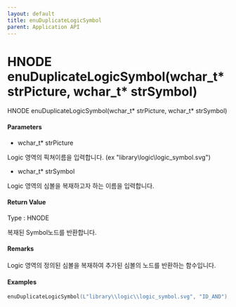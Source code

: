 ```yaml
---
layout: default
title: enuDuplicateLogicSymbol
parent: Application API
---
```

# HNODE enuDuplicateLogicSymbol\(wchar\_t\* strPicture, wchar\_t\* strSymbol\)

HNODE enuDuplicateLogicSymbol\(wchar\_t\* strPicture, wchar\_t\* strSymbol\)

#### Parameters

* wchar\_t\* strPicture

Logic 영역의 픽쳐이름을 입력합니다. \(ex "library\logic\logic\_symbol.svg"\)

* wchar\_t\* strSymbol

Logic 영역의 심볼을 복재하고자 하는 이름을 입력합니다.

#### Return Value

Type : HNODE

복재된 Symbol노드를 반환합니다.

#### Remarks

Logic 영역의 정의된 심볼을 복재하여 추가된 심볼의 노드를 반환하는 함수입니다.

#### Examples

```cpp
enuDuplicateLogicSymbol(L"library\\logic\\logic_symbol.svg", "ID_AND");
```



